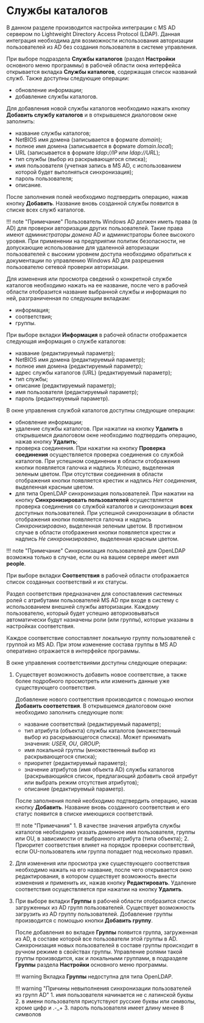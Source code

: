 # Службы каталогов

В данном разделе производится настройка интеграции с MS AD сервером по Lightweight Directory Access 
Protocol (LDAP). Данная интеграция необходима для возможности использования авторизации 
пользователей из AD без создания пользователя в системе управления.
 
При выборе подраздела **Службы каталогов** (раздел **Настройки** основного меню программы) 
в рабочей области окна интерфейса открывается вкладка **Службы каталогов**, содержащая 
список названий служб. Также доступны следующие операции:

- обновление информации;
- добавление службы каталогов.

Для добавления новой службы каталогов необходимо нажать кнопку **Добавить службу каталогов** 
и в открывшемся диалоговом окне заполнить:

- название службы каталогов;
- NetBIOS имя домена (записывается в формате *domain*);
- полное имя домена (записывается в формате *domain.local*);
- URL (записывается в формате *ldap://IP* или *ldap://URL*);
- тип службы (выбор из раскрывающегося списка);
- имя пользователя (учетная запись в MS AD, с использованием которой будет выполняться синхронизация);
- пароль пользователя;
- описание.

После заполнения полей необходимо подтвердить операцию, нажав кнопку **Добавить**. Название 
вновь созданной службы появится в списке всех служб каталогов.

!!! note "Примечание" 
    Пользователь Windows AD должен иметь права (в AD) для проверки авторизации других пользователей. 
Такие права имеют *администраторы домена* AD и администраторы более высокого уровня. При применении 
на предприятии политик безопасности, не допускающие использование для удаленной авторизации пользователей 
с высоким уровнем доступа необходимо обратиться к документации по управлению Windows AD для 
разрешения пользователю сетевой проверки авторизации.

Для изменения или просмотра сведений о конкретной службе каталогов необходимо нажать на ее название, 
после чего в рабочей области отобразится название выбранной службы и информация по ней, разграниченная 
по следующим вкладкам:

- информация;
- соответствия;
- группы.

При выборе вкладки **Информация** в рабочей области отображается следующая информация о службе каталогов:

- название (редактируемый параметр);
- NetBIOS имя домена (редактируемый параметр);
- полное имя домена (редактируемый параметр);
- адрес службы каталогов (URL) (редактируемый параметр);
- тип службы;
- описание (редактируемый параметр);
- имя пользователя (редактируемый параметр);
- пароль (редактируемый параметр).

В окне управления службой каталогов доступны следующие операции:

- обновление информации;
- удаление службы каталогов. При нажатии на кнопку **Удалить** в открывшемся диалоговом окне 
необходимо подтвердить операцию, нажав кнопку **Удалить**;
- проверка соединения. При нажатии на кнопку **Проверка соединения** осуществляется проверка 
соединения со службой каталогов. При успешном соединении в области отображения кнопки появляется 
галочка и надпись *Успешно*, выделенная зеленым цветом. При отсутствии соединения в области 
отображения кнопки появляется крестик и надпись *Нет соединения*, выделенная красным цветом.
- для типа OpenLDAP синхронизация пользователей. При нажатии на кнопку **Синхронизировать пользователей** осуществляется
проверка соединения со службой каталогов и синхронизация **всех** доступных пользователей. 
При успешной синхронизации в области отображения кнопки появляется галочка и надпись *Синхронизировано*, выделенная зеленым 
цветом. В противном случае в области отображения кнопки появляется крестик и надпись *Не синхронизировано*, выделенная 
красным цветом.

!!! note "Примечание" 
    Синхронизация пользователей для OpenLDAP возможна только в случае, если ou на вашем сервере имеет имя **people**.

При выборе вкладки **Соответствия** в рабочей области отображается список созданных соответствий и их статусы.

Раздел соответствия предназначен для сопоставления системных ролей с атрибутами пользователей MS AD при 
входе в систему с использованием внешней службы авторизации. Каждому пользователю, который будет успешно 
авторизовываться автоматически будут назначены роли (или группы), которые указаны в настройках соответствия.

Каждое соответствие сопоставляет локальную группу пользователей с группой из MS AD. При этом изменение 
состава группы в MS AD оперативно отражается в интерфейсе программы.

В окне управления соответствиями доступны следующие операции:

1. Существует возможность добавить новое соответствие, а также более подробного просмотреть или 
изменить данные уже существующего соответствия.

    Добавление нового соответствия производится с помощью кнопки **Добавить соответствия**. В открывшемся 
    диалоговом окне необходимо заполнить следующие поля:

      - название соответствий (редактируемый параметр);
      - тип атрибута (объекта) службы каталогов (множественный выбор из раскрывающегося списка). Может принимать значения: *USER*, *OU*, *GROUP*;
      - имя локальной группы (множественный выбор из раскрывающегося списка);
      - приоритет (редактируемый параметр);
      - значение атрибутов (имя объекта AD) службы каталогов (раскрывающийся список, предлагающий добавить свой атрибут или выбрать режим отсутствия атрибутов);
      - описание (редактируемый параметр).

    После заполнения полей необходимо подтвердить операцию, нажав кнопку **Добавить**. Название вновь 
    созданного соответствия и его статус появится в списке имеющихся соответствий.

    !!! note "Примечания" 
        1. В качестве значения атрибута службы каталогов необходимо указать доменное имя пользователя, 
        группы или OU, в зависимости от выбранного атрибута (типа объекта);
        2. Приоритет соответствия влияет на порядок проверки соответствий, если 
        OU-пользователь или группа попадает под несколько правил.

2. Для изменения или просмотра уже существующего соответствия необходимо нажать на его название, после 
чего открывается окно редактирования, в котором существует возможность внести изменения и применить их, 
нажав кнопку **Редактировать**. Удаление соответствия осуществляется при нажатии на кнопку **Удалить**.
3. При выборе вкладки **Группы** в рабочей области отобразится список загруженных из AD групп пользователей.
Существует возможность загрузить из AD группу пользователей. Добавление группы производится с 
помощью кнопки **Добавить группу**. 
   
    После добавления во вкладке **Группы** появится группа, загруженная из AD, в составе которой все 
    пользователи этой группы в AD. Синхронизация новых пользователей в составе группы происходит в 
    ручном режиме в свойствах группы. Управление ролями такой группы производится, как и локальными группами, 
    в подразделе **Группы** раздела **Настройки** основного меню программы.

    !!! warning 
        Вкладка **Группы** недоступна для типа OpenLDAP. 
   
    !!! warning "Причины невыполнения синхронизации пользователей из групп AD"
        1. имя пользователя начинается не с латинской буквы
        2. в имени пользователя присутствуют русские буквы или символы, кроме цифр и .-_+
        3. пароль пользователя имеет длину менее 8 символов
   